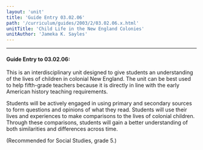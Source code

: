 ```yaml
---
layout: 'unit'
title: 'Guide Entry 03.02.06'
path: '/curriculum/guides/2003/2/03.02.06.x.html'
unitTitle: 'Child Life in the New England Colonies'
unitAuthor: 'Jameka K. Sayles'
---
```


<body>
<hr/>
 <h4>
  Guide Entry to 03.02.06:
 </h4>
 <p>
  This is an interdisciplinary unit designed to give students an understanding of the lives of children in colonial New England. The unit can be best used to help fifth-grade teachers because it is directly in line with the early American history teaching requirements.
 </p>
<p>
  Students will be actively engaged in using primary and secondary sources to form questions and opinions of what they read.  Students will use their lives and experiences to make comparisons to the lives of colonial children.  Through these comparisons, students will gain a better understanding of both similarities and differences across time.
 </p>
<p>
  (Recommended for Social Studies, grade 5.)
 </p>

</body>

